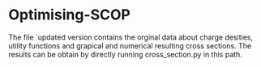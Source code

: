 # Optimising-SCOP
The file `updated version contains the orginal data about charge desities, utility functions and grapical and numerical resulting cross sections.
The results can be obtain by directly running cross_section.py in this path.
